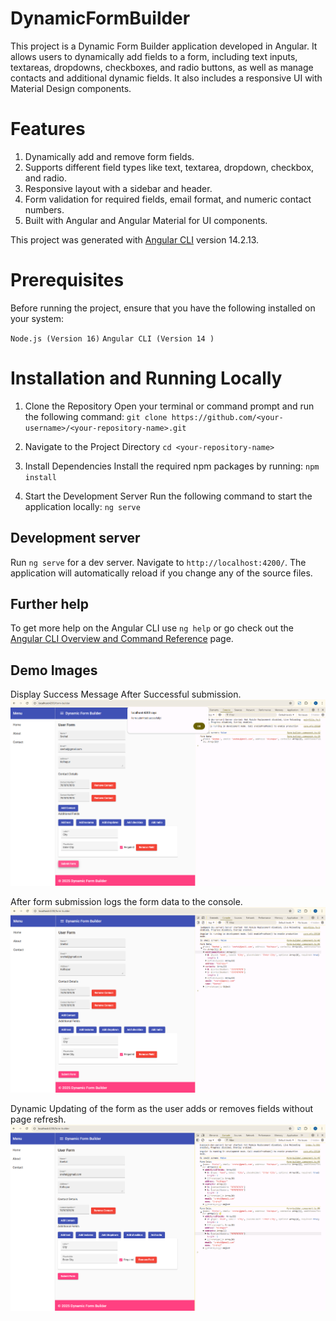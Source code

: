 # DynamicFormBuilder
This project is a Dynamic Form Builder application developed in Angular. It allows users to dynamically add fields to a form, including text inputs, textareas, dropdowns, checkboxes, and radio buttons, as well as manage contacts and additional dynamic fields. It also includes a responsive UI with Material Design components.
# Features
1. Dynamically add and remove form fields.
2. Supports different field types like text, textarea, dropdown, checkbox, and radio.
3. Responsive layout with a sidebar and header.
4. Form validation for required fields, email format, and numeric contact numbers.
5. Built with Angular and Angular Material for UI components.

This project was generated with [Angular CLI](https://github.com/angular/angular-cli) version 14.2.13.

# Prerequisites
Before running the project, ensure that you have the following installed on your system:

`Node.js (Version 16)`
`Angular CLI (Version 14 )`

# Installation and Running Locally
1. Clone the Repository
Open your terminal or command prompt and run the following command:
`git clone https://github.com/<your-username>/<your-repository-name>.git`

2. Navigate to the Project Directory
`cd <your-repository-name>`

3. Install Dependencies
Install the required npm packages by running:
`npm install`

4. Start the Development Server
Run the following command to start the application locally:
`ng serve`


## Development server

Run `ng serve` for a dev server. Navigate to `http://localhost:4200/`. The application will automatically reload if you change any of the source files.

## Further help

To get more help on the Angular CLI use `ng help` or go check out the [Angular CLI Overview and Command Reference](https://angular.io/cli) page.

## Demo Images

Display Success Message After Successful submission.
![alt text](src/assets/images/SuccessMessage.png)

After form submission logs the form data to the console.
![alt text](src/assets/images/ConsoleDataAfterSubmit.png)

Dynamic Updating of the form as the user adds or removes fields without page refresh.
![alt text](src/assets/images/ConsoleDataRemoveFieldWithoutRefresh.png)

